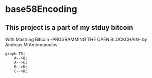 # base58Encoding

## This project is a part of my stduy bitcoin

With Mastring Bitcoin -PROGRAMMING THE OPEN BLOCKCHAIN- by Andreas M.Antonopoulos

```mermaid
graph TD;
    A-->B;
    A-->C;
    B-->D;
    C-->D;
```